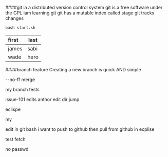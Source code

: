####git ia a distributed version control system
git is a free software under the GPL 
iam learning git
git has a mutable index called stage
git tracks changes
```shell
bash start.sh
```
|first|last|
|:----|----|
|james|sabi|
|wade|hero|

####branch feature
Creating a new branch is quick AND simple

--no-ff merge

my branch tests

issue-101 edits
anthor edit dir jump

eclispe  

my

edit in git bash 
i want to push to github
then pull from github in ecplise

test fetch

no passwd

